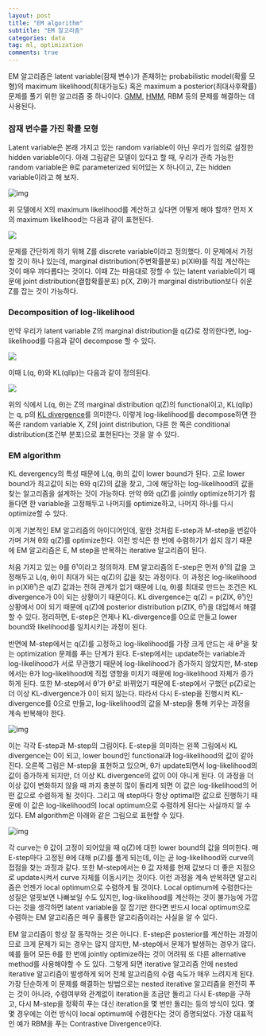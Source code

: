 ```yaml
---
layout: post
title: "EM algorithm"
subtitle: "EM 알고리즘"
categories: data
tag: ml, optimization
comments: true
---
```


EM 알고리즘은 latent variable(잠재 변수)가 존재하는 probabilistic model(확률 모형)의 maximum likelihood(최대가능도) 혹은 maximum a posterior(최대사후확률) 문제를 풀기 위한 알고리즘 중 하나이다. [GMM](<https://plannoa.github.io/data/2019/11/06/gaussian-mixture-model/>), [HMM](<https://plannoa.github.io/data/2019/11/15/Hidden-Markov-Models/>), RBM 등의 문제를 해결하는 데 사용된다.

### 잠재 변수를 가진 확률 모형

Latent variable은 본래 가지고 있는 random variable이 아닌 우리가 임의로 설정한 hidden variable이다. 아래 그림같은 모델이 있다고 할 때, 우리가 관측 가능한 random variable은 θ로 parameterized 되어있는 X 하나이고, Z는 hidden variable이라고 해 보자.

![img](https://dfdazac.github.io/assets/img/01-vae_files/graph-latent.png)

위 모델에서 X의 maximum likelihood를 계산하고 싶다면 어떻게 해야 할까? 먼저 X의 maximum likelihood는 다음과 같이 표현된다.

![](https://imgur.com/0vAwUm8.png)

문제를 간단하게 하기 위해 Z를 discrete variable이라고 정의했다. 이 문제에서 가정할 것이 하나 있는데, marginal distribution(주변확률분포) p(XIθ)를 직접 계산하는 것이 매우 까다롭다는 것이다. 이때 Z는 마음대로 정할 수 있는 latent variable이기 때문에 joint distribution(결합확률분포) p(X, ZIθ)가 marginal distribution보다 쉬운 Z를 잡는 것이 가능하다.

### Decomposition of log-likelihood

만약 우리가 latent variable Z의 marginal distribution을 q(Z)로 정의한다면, log-likelihood를 다음과 같이 decompose 할 수 있다.

![](https://imgur.com/HCmaSND.png)

이때 L(q, θ)와 KL(qIIp)는 다음과 같이 정의된다.

![](https://imgur.com/9h4kQWQ.png)

위의 식에서 L(q, θ)는 Z의 marginal distribution q(Z)의 functional이고, KL(qIIp)는 q, p의 [KL divergence](<https://plannoa.github.io/data/2019/11/08/KL-Divergence/>)를 의미한다. 이렇게 log-likelihood를 decompose하면 한 쪽은 random variable X, Z의 joint distribution, 다른 한 쪽은 conditional distribution(조건부 분포)으로 표현된다는 것을 알 수 있다.

### EM algorithm

KL devergency의 특성 때문에 L(q, θ)의 값이 lower bound가 된다. 고로 lower bound가 최고값이 되는 θ와 q(Z)의 값을 찾고, 그에 해당하는 log-likelihood의 값을 찾는 알고리즘을 설계하는 것이 가능하다. 만약 θ와 q(Z)를 jointly optimize하기가 힘들다면 한 variable을 고정해두고 나머지를 optimize하고, 나머지 하나를 다시 optimize할 수 있다. 

이게 기본적인 EM 알고리즘의 아이디어인데, 말한 것처럼 E-step과 M-step을 번갈아가며 거쳐 θ와 q(Z)를 optimize한다. 이런 방식은 한 번에 수렴하기가 쉽지 않기 때문에 EM 알고리즘은 E, M step을 반복하는 iterative 알고리즘이 된다.

처음 가지고 있는 θ를 θ¹이라고 정의하자. EM 알고리즘의 E-step은 먼저 θ¹의 값을 고정해두고 L(q, θ)이 최대가 되는 q(Z)의 값을 찾는 과정이다. 이 과정은 log-likelihood in p(XIθ¹)은 q(Z) 값과는 전혀 관계가 없기 때문에 L(q, θ)를 최대로 만드는 조건은 KL divergence가 0이 되는 상황이기 때문이다. KL divergence는 q(Z) = p(ZIX, θ¹)인 상황에서 0이 되기 때문에 q(Z)에 posterior distribution p(ZIX, θ¹)을 대입해서 해결할 수 있다. 정리하면, E-step은 언제나 KL-divergence를 0으로 만들고 lower bound와 likelihood를 일치시키는 과정이 된다.

반면에 M-step에서는 q(Z)를 고정하고 log-likelihood를 가장 크게 만드는 새 θ²을 찾는 optimization 문제를 푸는 단계가 된다. E-step에서는 update하는 variable과 log-likelihood가 서로 무관했기 때문에 log-likelihood가 증가하지 않았지만, M-step에서는 θ가 log-likelihood에 직접 영향을 미치기 때문에 log-likelihood 자체가 증가하게 된다. 또한 M-step에서 θ¹가 θ²로 바뀌었기 때문에 E-step에서 구했던 p(Z)로는 더 이상 KL-divergence가 0이 되지 않는다. 따라서 다시 E-step을 진행시켜 KL-divergence를 0으로 만들고, log-likelihood의 값을 M-step을 통해 키우는 과정을 계속 반복해야 한다.

![img](http://sanghyukchun.github.io/images/post/70-2.png)

이는 각각 E-step과 M-step의 그림이다. E-step을 의미하는 왼쪽 그림에서 KL divergence는 0이 되고, lower bound인 functional과 log-likelihood의 값이 같아진다. 오른쪽 그림은 M-step을 표현하고 있으며, θ가 update되면서 log-likelihood의 값이 증가하게 되지만, 더 이상 KL divergence의 값이 0이 아니게 된다. 이 과정을 더 이상 값이 변화하지 않을 때 까지 충분히 많이 돌리게 되면 이 값은 log-likelihood의 어떤 값으로 수렴하게 될 것이다. 그리고 매 step마다 항상 optimal한 값으로 진행하기 때문에 이 값은 log-likelihood의 local optimum으로 수렴하게 된다는 사실까지 알 수 있다. EM algorithm은 아래와 같은 그림으로 표현할 수 있다.

![img](http://sanghyukchun.github.io/images/post/70-3.png)

각 curve는 θ 값이 고정이 되어있을 때 q(Z)에 대한 lower bound의 값을 의미한다. 매 E-step마다 고정된 θ에 대해 p(Z)를 풀게 되는데, 이는 곧 log-likelihood와 curve의 접점을 찾는 과정과 같다. 또한 M-step에서는 θ 값 자체를 현재 값보다 더 좋은 지점으로 update시켜서 curve 자체를 이동시키는 것이다. 이런 과정을 계속 반복하면 알고리즘은 언젠가 local optimum으로 수렴하게 될 것이다. Local optimum에 수렴한다는 성질은 얼핏보면 나빠보일 수도 있지만, log-likelihood를 계산하는 것이 불가능에 가깝다는 것을 생각하면 latent variable을 잘 잡기만 한다면 반드시 local optimum으로 수렴하는 EM 알고리즘은 매우 훌륭한 알고리즘이라는 사실을 알 수 있다.

EM 알고리즘이 항상 잘 동작하는 것은 아니다. E-step은 posterior를 계산하는 과정이므로 크게 문제가 되는 경우는 많지 않지만, M-step에서 문제가 발생하는 경우가 많다. 예를 들어 모든 θ를 한 번에 jointly optimize하는 것이 어려워 또 다른 alternative method를 사용해야할 수 도 있다. 그렇게 되면 iterative 알고리즘 안에 nested iterative 알고리즘이 발생하게 되어 전체 알고리즘의 수렴 속도가 매우 느려지게 된다. 가장 단순하게 이 문제를 해결하는 방법으로는 nested iterative 알고리즘을 완전히 푸는 것이 아니라, 수렴여부와 관계없이 iteration을 조금만 돌리고 다시 E-step을 구하고, 다시 M-step을 정확히 푸는 대신 iteration을 몇 번만 돌리는 등의 방식이 있다. 몇몇 경우에는 이런 방식이 local optimum에 수렴한다는 것이 증명되었다. 가장 대표적인 예가 RBM을 푸는 Contrastive Divergence이다.